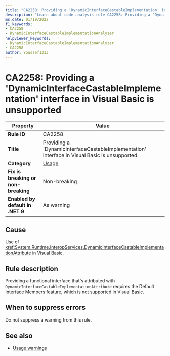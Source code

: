 ```yaml
---
title: "CA2258: Providing a 'DynamicInterfaceCastableImplementation' interface in Visual Basic is unsupported"
description: "Learn about code analysis rule CA2258: Providing a 'DynamicInterfaceCastableImplementation' interface in Visual Basic is unsupported"
ms.date: 01/19/2022
f1_keywords:
- CA2258
- DynamicInterfaceCastableImplementationAnalyzer
helpviewer_keywords:
- DynamicInterfaceCastableImplementationAnalyzer
- CA2258
author: Youssef1313
---
```

# CA2258: Providing a 'DynamicInterfaceCastableImplementation' interface in Visual Basic is unsupported

| Property                            | Value                                                                                         |
|-------------------------------------|-----------------------------------------------------------------------------------------------|
| **Rule ID**                         | CA2258                                                                                        |
| **Title**                           | Providing a 'DynamicInterfaceCastableImplementation' interface in Visual Basic is unsupported |
| **Category**                        | [Usage](usage-warnings.md)                                                                    |
| **Fix is breaking or non-breaking** | Non-breaking                                                                                  |
| **Enabled by default in .NET 9**    | As warning                                                                                    |

## Cause

Use of <xref:System.Runtime.InteropServices.DynamicInterfaceCastableImplementationAttribute> in Visual Basic.

## Rule description

Providing a functional interface that's attributed with `DynamicInterfaceCastableImplementationAttribute` requires the Default Interface Members feature, which is not supported in Visual Basic.

## When to suppress errors

Do not suppress a warning from this rule.

## See also

- [Usage warnings](usage-warnings.md)
